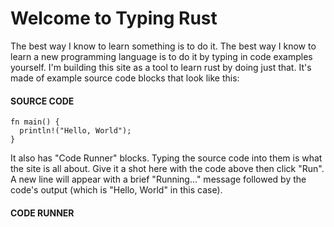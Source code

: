 # Welcome to Typing Rust

The best way I know to learn something is to do it.
The best way I know to learn a new programming
language is to do it by typing in code examples yourself. I'm
building this site as a tool to learn rust by doing just that. It's made
of example source code blocks that look like this:

#### SOURCE CODE

```rust, noplayground, EXAMPLE1
fn main() {
  println!("Hello, World");
}
```

It also has "Code Runner" blocks.
Typing the source code into them is what the site
is all about. Give it a shot here with the code
above then click
"Run". A new line will appear with a brief
"Running..." message followed by the code's output
(which is "Hello, World" in this case).

#### CODE RUNNER

```rust, editable, CODE1

```
